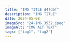 ```yaml
---
title: "IMG TITLE d4fdbf"
description: "IMG TITLE"
date: 2024-05-08
imageSrc: "24-IMG_3532.jpeg"
imageAlt: "IMG ALT TEXT"
tags: ["tag1", "tag2"]
---
```


